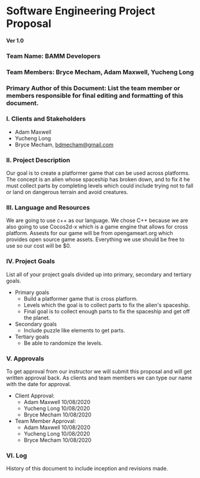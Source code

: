 # Software Engineering Project Proposal
#### Ver 1.0
### Team Name: BAMM Developers
### Team Members: Bryce Mecham, Adam Maxwell, Yucheng Long
### Primary Author of this Document: List the team member or members responsible for final editing and formatting of this document. 

### I. Clients and Stakeholders
- Adam Maxwell
- Yucheng Long
- Bryce Mecham, bdmecham@gmail.com

### II. Project Description
Our goal is to create a platformer game that can be used  across platforms. The concept is an alien whose spaceship has broken down, and to fix it he must collect parts by completing levels which could include trying not to fall or land on dangerous terrain and avoid creatures.
### III. Language and Resources
We are going to use c++ as our language. We chose C++ because we are also going to use Cocos2d-x which is a game engine that allows for cross platform. Assests for our game will be from opengameart.org which provides open source game assets. Everything we use should be free to use so our cost will be $0.

### IV. Project Goals
List all of your project goals divided up into primary, secondary and tertiary goals. 
- Primary goals 
  - Build a platformer game that is cross platform.
  - Levels which the goal is to collect parts to fix the alien's spaceship.
  - Final goal is to collect enough parts to fix the spaceship and get off the planet.
- Secondary goals
  - Include puzzle like elements to get parts.
- Tertiary goals
  - Be able to randomize the levels.

### V. Approvals
To get approval from our instructor we will submit this proposal and will get written approval back. As clients and team members we can type our name with the date for approval.
- Client Approval:
  - Adam Maxwell 10/08/2020
  - Yucheng Long 10/08/2020
  - Bryce Mecham 10/08/2020
- Team Member Approval:
  - Adam Maxwell 10/08/2020
  - Yucheng Long 10/08/2020
  - Bryce Mecham 10/08/2020
### VI. Log
History of this document to include inception and revisions made. 
